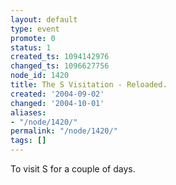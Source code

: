 ```yaml
---
layout: default
type: event
promote: 0
status: 1
created_ts: 1094142976
changed_ts: 1096627756
node_id: 1420
title: The S Visitation - Reloaded.
created: '2004-09-02'
changed: '2004-10-01'
aliases:
- "/node/1420/"
permalink: "/node/1420/"
tags: []
---
```

To visit S for a couple of days.
